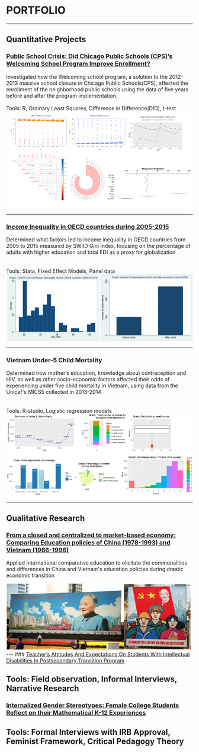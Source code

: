 # PORTFOLIO
---
## Quantitative Projects
### <a href = "https://drive.google.com/file/d/1KL5mN7bDt7ImcYjA4qzgTsFKY_aIpIUI/view?usp=sharing/">Public School Crisis: Did Chicago Public Schools (CPS)’s Welcoming School Program Improve Enrollment?</a>

Investigated how the Welcoming school program, a solution to the 2012-2013 massive school closure in Chicago Public Schools(CPS), affected the enrollment of the neighborhood public schools using the data of five years before and after the program implementation.
<br><br>
Tools: R, Ordinary Least Squares, Difference in Difference(DID), t-test
<img src='/Quant Project 1.png'/>


---
### <a href = "https://drive.google.com/file/d/12ghfNiVnfLmyp8JQjra2YOAJWPYExubu/view?usp=sharing/">Income Inequality in OECD countries during 2005-2015</a>

Determined what factors led to income inequality in OECD countries from 2005 to 2015 measured by SWIID Gini Index, focusing on the percentage of adults with higher education and total FDI as a proxy for globalization
<br><br>	
Tools: Stata, Fixed Effect Models, Panel data
<br>
<img src='/Quant Project 2.png'/>

---
### Vietnam Under-5 Child Mortality

Determined how mother’s education, knowledge about contraception and HIV, as well as other socio-economic factors affected their odds of experiencing under five child mortality in Vietnam, using data from the Unicef's MICS5 collected in 2013-2014
<br><br>	
Tools: R-studio, Logistic regression models
<img src='/Quant Project 3.png'/>

---
## Qualitative Research
### <a href = "https://drive.google.com/file/d/1WTQ9o0Oav0HC85m3dH0sFjc4Aco-ZAr8/view?usp=sharing">From a closed and centralized to market-based economy: Comparing Education policies of China (1978-1993) and Vietnam (1986-1996)</a>
Applied International comparative education to elicitate the commonalities and differences in China and Vietnam's education policies during drastic economic transition

<img src='/Quali Project 1.png'/>
---
### <a href = "https://drive.google.com/file/d/1dde2QnbGlSX9rD21mKbBjiuS_KFbhdgH/view?usp=sharing">Teacher’s Attitudes And Expectations On Students With Intellectual Disabilities In Postsecondary Transition Program</a>

Tools: Field observation, Informal Interviews, Narrative Research 
---
### <a href = "https://drive.google.com/file/d/1Lm2VfLVpFBSq0n6GkLjFB7J4w6paeHDF/view?usp=sharing">Internalized Gender Stereotypes: Female College Students Reflect on their Mathematical K-12 Experiences</a>

Tools: Formal Interviews with IRB Approval, Feminist Framework, Critical Pedagogy Theory
---
